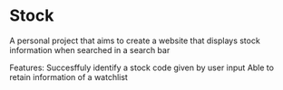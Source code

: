 # Stock
A personal project that aims to create a website that displays stock information when searched in a search bar

Features:
    Succesffuly identify a stock code given by user input
    Able to retain information of a watchlist
